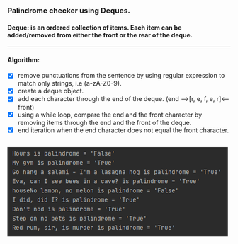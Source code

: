 ### Palindrome checker using Deques.
#### **Deque**: is an ordered collection of items. Each item can be added/removed from either the front or the rear of the deque.

---
#### Algorithm:
- [x] remove punctuations from the sentence by using regular expression to match only strings, i.e (a-zA-Z0-9).  
- [x] create a deque object.
- [x] add each character through the end of the deque.  (end -->[r, e, f, e, r]<-- front)
- [x] using a while loop, compare the end and the front character by removing items through the end and the front of the deque.
- [x] end iteration when the end character does not equal the front character.

![Screenshot](screenshot.png)
---

